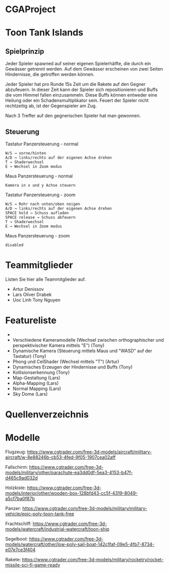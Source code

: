 # CGAProject

# Toon Tank Islands
## Spielprinzip

Jeder Spieler spawned auf seiner eigenen Spielerhälfte, die durch ein Gewässer getrennt werden. Auf dem Gewässer erscheinen von zwei Seiten Hindernisse, die getroffen werden können.

Jeder Spieler hat pro Runde 15s Zeit um die Rakete auf den Gegner abzufeuern.
In dieser Zeit kann der Spieler sich repositionieren und Buffs die vom Himmel fallen einzusammeln. Diese Buffs können entweder eine Heilung oder ein Schadensmultiplikator sein. Feuert der Spieler nicht rechtzeitig ab, ist der Gegenspieler am Zug.

Nach 3 Treffer auf den gegnerischen Spieler hat man gewonnen. 

## Steuerung
Tastatur Panzersteuerung - normal 

	W/S → vorne/hinten
	A/D → links/rechts auf der eigenen Achse drehen
	T → Shaderwechsel
	E → Wechsel in Zoom modus

Maus Panzersteuerung - normal

	Kamera in x und y Achse steuern

Tastatur Panzersteuerung - zoom

	W/S → Rohr nach unten/oben neigen
	A/D → links/rechts auf der eigenen Achse drehen
	SPACE hold → Schuss aufladen
	SPACE release → Schuss abfeuern
	T → Shaderwechsel
	E → Wechsel in Zoom modus

Maus Panzersteuerung - zoom

	disabled


# Teammitglieder
Listen Sie hier alle Teammitglieder auf.
- Artur Denissov
- Lars Oliver Drabek
- Uoc Linh Tony Nguyen

# Featureliste
- 
- Verschiedene Kameramodelle (Wechsel zwischen orthographischer und perspektivischer Kamera mittels "E") (Tony)
- Dynamische Kamera (Steuerung mittels Maus und "WASD" auf der Tastatur) (Tony)
- Phong und CelShader (Wechsel mittels "T") (Artur)
- Dynamisches Erzeugen der Hindernisse und Buffs (Tony)
- Kollisionserkennung (Tony)
- Map-Gestaltung (Lars)
- Alpha-Mapping (Lars)
- Normal Mapping (Lars)
- Sky Dome (Lars)

# Quellenverzeichnis
# Modelle

Flugzeug:     https://www.cgtrader.com/free-3d-models/aircraft/military-aircraft/w-8e88246b-cb53-4fed-9f05-1907cea02aff

Fallschirm:   https://www.cgtrader.com/free-3d-models/military/other/parachute-ea3dd0df-5ea3-4153-b47f-d465c9ad032d

Holzkiste:    https://www.cgtrader.com/free-3d-models/interior/other/wooden-box-128bfd43-cc5f-4319-8049-a5cf7ba0f87b

Panzer:       https://www.cgtrader.com/free-3d-models/military/military-vehicle/epic-poly-toon-tank-free

Frachtschiff: https://www.cgtrader.com/free-3d-models/watercraft/industrial-watercraft/toon-ship

Segelboot:    https://www.cgtrader.com/free-3d-models/watercraft/other/low-poly-sail-boat-142c1faf-09e5-4fb7-8734-e07e7ce3f404

Rakete:       https://www.cgtrader.com/free-3d-models/military/rocketry/rocket-missile-sci-fi-game-ready
